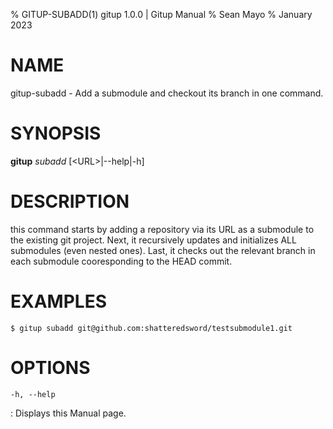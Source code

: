 % GITUP-SUBADD(1) gitup 1.0.0 | Gitup Manual
% Sean Mayo
% January 2023

# NAME

gitup-subadd - Add a submodule and checkout its branch in one command.

# SYNOPSIS

**gitup** *subadd* \[<URL\>|-\-help|-h\]

# DESCRIPTION

this command starts by adding a repository via its URL as a submodule to the existing git project. Next, it recursively updates and initializes ALL submodules (even nested ones). Last, it checks out the relevant branch in each submodule cooresponding to the HEAD commit.

# EXAMPLES

`$ gitup subadd git@github.com:shatteredsword/testsubmodule1.git`

# OPTIONS

`-h, --help`

: Displays this Manual page.